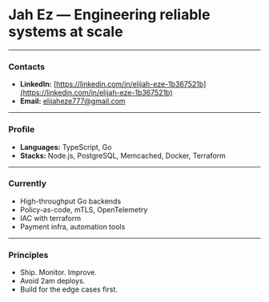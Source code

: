 # Jah Ez — Engineering reliable systems at scale

---

### Contacts

- **LinkedIn:** [https://linkedin.com/in/elijah-eze-1b367521b](https://linkedin.com/in/elijah-eze-1b367521b)  
- **Email:** elijaheze777@gmail.com

---

### Profile

- **Languages:** TypeScript, Go  
- **Stacks:** Node.js, PostgreSQL, Memcached, Docker, Terraform  

---

### Currently

- High-throughput Go backends  
- Policy-as-code, mTLS, OpenTelemetry  
- IAC with terraform
- Payment infra, automation tools  

---

### Principles

- Ship. Monitor. Improve.  
- Avoid 2am deploys.  
- Build for the edge cases first.  
